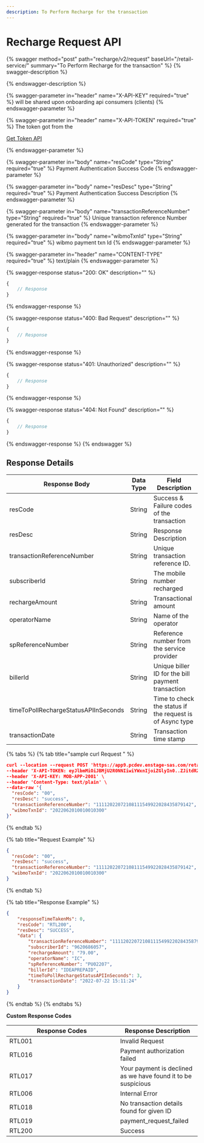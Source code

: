 ```yaml
---
description: To Perform Recharge for the transaction
---
```


# Recharge Request API

{% swagger method="post" path="recharge/v2/request" baseUrl="<domain>/retail-service/" summary="To Perform Recharge for the transaction" %}
{% swagger-description %}

{% endswagger-description %}

{% swagger-parameter in="header" name="X-API-KEY" required="true" %}
will be shared upon onboarding api consumers (clients)
{% endswagger-parameter %}

{% swagger-parameter in="header" name="X-API-TOKEN" required="true" %}
The token got from the 

[Get Token API](../../../market-place/api-specification/version-1/get-token-api.md)


{% endswagger-parameter %}

{% swagger-parameter in="body" name="resCode" type="String" required="true" %}
Payment Authentication Success Code
{% endswagger-parameter %}

{% swagger-parameter in="body" name="resDesc" type="String" required="true" %}
Payment Authentication Success Description
{% endswagger-parameter %}

{% swagger-parameter in="body" name="transactionReferenceNumber" type="String" required="true" %}
Unique transaction reference Number generated for the transaction
{% endswagger-parameter %}

{% swagger-parameter in="body" name="wibmoTxnId" type="String" required="true" %}
wibmo payment txn Id
{% endswagger-parameter %}

{% swagger-parameter in="header" name="CONTENT-TYPE" required="true" %}
text/plain
{% endswagger-parameter %}

{% swagger-response status="200: OK" description="" %}
```javascript
{
    // Response
}
```
{% endswagger-response %}

{% swagger-response status="400: Bad Request" description="" %}
```javascript
{
    // Response
}
```
{% endswagger-response %}

{% swagger-response status="401: Unauthorized" description="" %}
```javascript
{
    // Response
}
```
{% endswagger-response %}

{% swagger-response status="404: Not Found" description="" %}
```javascript
{
    // Response
}
```
{% endswagger-response %}
{% endswagger %}

## Response Details

| Response Body                        | Data Type | Field Description                                        |
| ------------------------------------ | --------- | -------------------------------------------------------- |
| resCode                              | String    | Success & Failure codes of the transaction               |
| resDesc                              | String    | Response Description                                     |
| transactionReferenceNumber           | String    | Unique transaction reference ID.                         |
| subscriberId                         | String    | The mobile number recharged                              |
| rechargeAmount                       | String    | Transactional amount                                     |
| operatorName                         | String    | Name of the operator                                     |
| spReferenceNumber                    | String    | Reference number from the service provider               |
| billerId                             | String    | Unique biller ID for the bill payment transaction        |
| timeToPollRechargeStatusAPIInSeconds | String    | Time to check the status if the request is of Async type |
| transactionDate                      | String    | Transaction time stamp                                   |

{% tabs %}
{% tab title="sample curl  Request " %}
```json
curl --location --request POST 'https://app9.pcdev.enstage-sas.com/retail-service/recharge/v2/request' \
--header 'X-API-TOKEN: eyJlbmMiOiJBMjU2R0NNIiwiYWxnIjoiZGlyIn0..ZJitdRZXJMeJkxFz.PuV48dCHwNI8gt0u1p7wVo8MiLNgyC5BfCkz7Qvpn2NNzXHEgVsfhd4AAHyCq0-FpMHBd5_kR2yZw-fZ-ZQHIqgT-PUOy4H9w1OBDuw0jWfcRtPnT8BNV1bDO7OvVKBplVksyifTLIYX5zFu4HfmHXygEBvv11sL8WUVHyTH8QgLMHLu2qT7l0UBTGHD8pgcZeZAQFdEXPpkglbRVdOedUda7Am1-NSvPLch5s1vyxRNrlR--8xzlfE5munVeYp8ln6L1A.foUnrZNCjNqEcoA_6u9SOw' \
--header 'X-API-KEY: MOB-APP-2001' \
--header 'Content-Type: text/plain' \
--data-raw '{
  "resCode": "00",
  "resDesc": "success",
  "transactionReferenceNumber": "11112022072108111549922028435879142",
  "wibmoTxnId": "2022062010010010300"
}'
```


{% endtab %}

{% tab title="Request Example" %}
```json
{
  "resCode": "00",
  "resDesc": "success",
  "transactionReferenceNumber": "11112022072108111549922028435879142",
  "wibmoTxnId": "2022062010010010300"
}
```
{% endtab %}

{% tab title="Response Example" %}
```json
{
    "responseTimeTakenMs": 0,
    "resCode": "RTL200",
    "resDesc": "SUCCESS",
    "data": {
        "transactionReferenceNumber": "11112022072108111549922028435879142",
        "subscriberId": "9620686057",
        "rechargeAmount": "79.00",
        "operatorName": "IC",
        "spReferenceNumber": "PU02207",
        "billerId": "IDEAPREPAID",
        "timeToPollRechargeStatusAPIInSeconds": 3,
        "transactionDate": "2022-07-22 15:11:24"
    }
}
```


{% endtab %}
{% endtabs %}

**Custom Response Codes**

<table><thead><tr><th width="276">Response Codes</th><th>Response Description</th></tr></thead><tbody><tr><td>RTL001</td><td>Invalid Request</td></tr><tr><td>RTL016</td><td>Payment authorization failed</td></tr><tr><td>RTL017</td><td>Your payment is declined as we have found it to be suspicious</td></tr><tr><td>RTL006</td><td>Internal Error</td></tr><tr><td>RTL018</td><td>No transaction details found for given ID</td></tr><tr><td>RTL019</td><td>payment_request_failed</td></tr><tr><td>RTL200</td><td>Success</td></tr></tbody></table>
